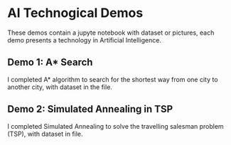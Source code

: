 # AI Technogical Demos
These demos contain a jupyte notebook with dataset or pictures, each demo presents a technology in Artificial Intelligence.

## Demo 1: A* Search
I completed A* algorithm to search for the shortest way from one city to another city, with dataset in the file.

## Demo 2: Simulated Annealing in TSP
I completed Simulated Annealing to solve the travelling salesman problem (TSP), with dataset in file.

